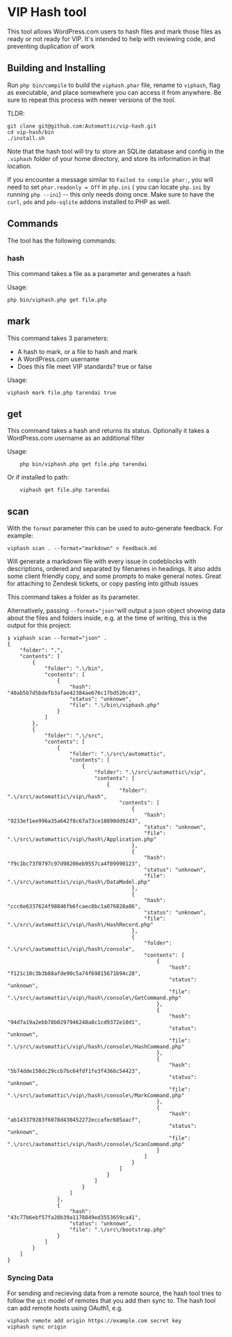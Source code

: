 # VIP Hash tool

This tool allows WordPress.com users to hash files and mark those files as ready or not ready for VIP. It's intended to help with reviewing code, and preventing duplication of work

## Building and Installing

Run `php bin/compile` to build the `viphash.phar` file, rename to `viphash`, flag as executable, and place somewhere you can access it from anywhere. Be sure to repeat this process with newer versions of the tool.

TLDR:

```
git clone git@github.com:Automattic/vip-hash.git
cd vip-hash/bin
./install.sh
```

Note that the hash tool will try to store an SQLite database and config in the `.viphash` folder of your home directory, and store its information in that location.

If you encounter a message similar to `Failed to compile phar:`, you will need to set `phar.readonly = Off` in `php.ini` ( you can locate `php.ini` by running `php --ini`) -- this only needs doing once. Make sure to have the `curl`, `pdo` and `pdo-sqlite` addons installed to PHP as well.

## Commands

The tool has the following commands:

### hash

This command takes a file as a parameter and generates a hash

Usage:

    php bin/viphash.php get file.php

## mark

This command takes 3 parameters:

 - A hash to mark, or a file to hash and mark
 - A WordPress.com username
 - Does this file meet VIP standards? true or false
 
Usage:

    viphash mark file.php tarendai true

 
## get

This command takes a hash and returns its status. Optionally it takes a WordPress.com username as an additional filter

Usage:

```shell
    php bin/viphash.php get file.php tarendai
```

Or if installed to path:

```shell
    viphash get file.php tarendai
```

## scan

With the `format` parameter this can be used to auto-generate feedback. For example:

```shell
viphash scan . --format="markdown" > feedback.md
```

Will generate a markdown file with every issue in codeblocks with descriptions, ordered and separated by filenames in headings. It also adds some client friendly copy, and some prompts to make general notes. Great for attaching to Zendesk tickets, or copy pasting into github issues

This command takes a folder as its parameter.

Alternatively, passing `--format="json"`will output a json object showing data about the files and folders inside, e.g. at the time of writing, this is the output for this project:


```shell
❯ viphash scan --format="json" .
{
    "folder": ".",
    "contents": [
        {
            "folder": ".\/bin",
            "contents": [
                {
                    "hash": "40ab5b7d5bdefb3afae42384ae676c17bd520c43",
                    "status": "unknown",
                    "file": ".\/bin\/viphash.php"
                }
            ]
        },
        {
            "folder": ".\/src",
            "contents": [
                {
                    "folder": ".\/src\/automattic",
                    "contents": [
                        {
                            "folder": ".\/src\/automattic\/vip",
                            "contents": [
                                {
                                    "folder": ".\/src\/automattic\/vip\/hash",
                                    "contents": [
                                        {
                                            "hash": "9233ef1ee996a35a642f8c67a73ce18890dd9243",
                                            "status": "unknown",
                                            "file": ".\/src\/automattic\/vip\/hash\/Application.php"
                                        },
                                        {
                                            "hash": "f9c1bc73f0797c97d98206eb9557ca4f09990123",
                                            "status": "unknown",
                                            "file": ".\/src\/automattic\/vip\/hash\/DataModel.php"
                                        },
                                        {
                                            "hash": "ccc6e6337624f98846fb6fcaec8bc1a076828a86",
                                            "status": "unknown",
                                            "file": ".\/src\/automattic\/vip\/hash\/HashRecord.php"
                                        },
                                        {
                                            "folder": ".\/src\/automattic\/vip\/hash\/console",
                                            "contents": [
                                                {
                                                    "hash": "f121c10c3b3b88afde90c5a74f69815671b94c28",
                                                    "status": "unknown",
                                                    "file": ".\/src\/automattic\/vip\/hash\/console\/GetCommand.php"
                                                },
                                                {
                                                    "hash": "94d7a19a2ebb78b0297946248a8c1cd9372e10d1",
                                                    "status": "unknown",
                                                    "file": ".\/src\/automattic\/vip\/hash\/console\/HashCommand.php"
                                                },
                                                {
                                                    "hash": "5b74dde150dc29ccb7bc64fdf1fe3f4366c54423",
                                                    "status": "unknown",
                                                    "file": ".\/src\/automattic\/vip\/hash\/console\/MarkCommand.php"
                                                },
                                                {
                                                    "hash": "ab143379283f6078d430452272eccafec685aacf",
                                                    "status": "unknown",
                                                    "file": ".\/src\/automattic\/vip\/hash\/console\/ScanCommand.php"
                                                }
                                            ]
                                        }
                                    ]
                                }
                            ]
                        }
                    ]
                },
                {
                    "hash": "43c77b6ebf57fa20b39a1178849ed3553659ca41",
                    "status": "unknown",
                    "file": ".\/src\/bootstrap.php"
                }
            ]
        }
    ]
}
```

### Syncing Data

For sending and recieving data from a remote source, the hash tool tries to follow the `git` model of remotes that you add then sync to. The hash tool can add remote hosts using OAuth1, e.g.

```shell
viphash remote add origin https://example.com secret key
viphash sync origin
```
